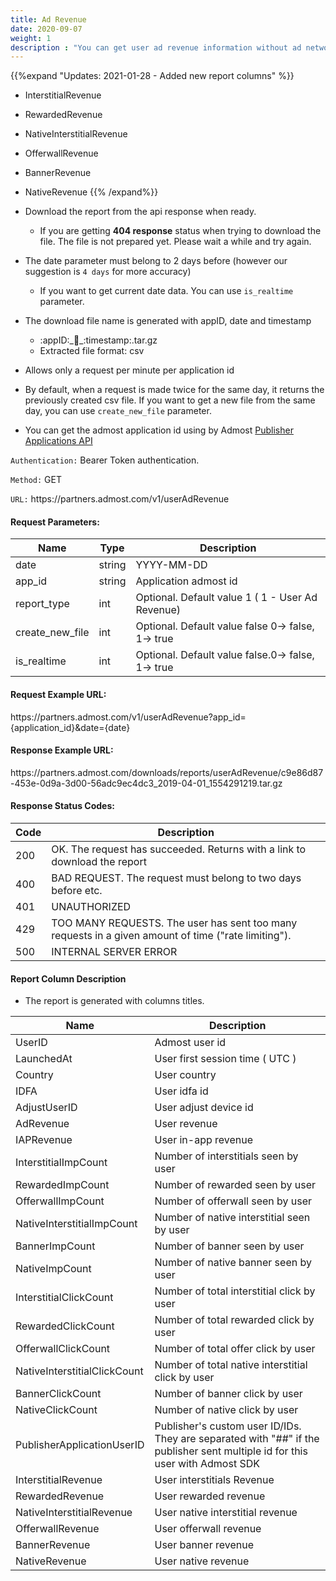 ```yaml
---
title: Ad Revenue
date: 2020-09-07
weight: 1
description : "You can get user ad revenue information without ad network"
---
```


{{%expand "Updates: 2021-01-28 - Added new report columns" %}}
- InterstitialRevenue
- RewardedRevenue	
- NativeInterstitialRevenue
- OfferwallRevenue	
- BannerRevenue	
- NativeRevenue
{{% /expand%}}

- Download the report from the api response when ready.  
  
    - If you are getting **404 response** status when trying to download the file. The file is not prepared yet. Please wait a while and try again.

- The date parameter must belong to 2 days before (however our suggestion is `4 days` for more accuracy)
  - If you want to get current date data. You can use `is_realtime` parameter.

- The download file name is generated with appID, date and timestamp
    - :appID:\_:date:\_:timestamp:.tar.gz
    - Extracted file format: csv

- Allows only a request per minute per application id

- By default, when a request is made twice for the same day, it returns the previously created csv file. If you want to get a new file from the same day, you can use `create_new_file` parameter.

- You can get the admost application id using by Admost [Publisher Applications API](https://admost.github.io/amrapi/publisher-app-api/)



`Authentication:` Bearer Token authentication.

`Method:` GET

`URL:` https:\//partners.admost.com/v1/userAdRevenue

#### Request Parameters:

| Name            | Type   | Description                                       |
| --------------- | ------ | ------------------------------------------------- |
| date            | string | YYYY-MM-DD                                        |
| app_id          | string | Application admost id                             |
| report_type     | int    | Optional. Default value 1 ( 1 -  User Ad Revenue) |
| create_new_file | int    | Optional. Default value false 0-> false, 1-> true |
| is_realtime     | int    | Optional. Default value false.0-> false, 1-> true |


#### Request Example URL:

https:\//partners.admost.com/v1/userAdRevenue?app_id={application_id}&date={date}

#### Response Example URL:

https:\//partners.admost.com/downloads/reports/userAdRevenue/c9e86d87-453e-0d9a-3d00-56adc9ec4dc3_2019-04-01_1554291219.tar.gz

#### Response Status Codes:

| Code | Description                                                                                         |
| ---- | --------------------------------------------------------------------------------------------------- |
| 200  | OK. The request has succeeded. Returns with a link to download the report                           |
| 400  | BAD REQUEST. The request must belong to two days before etc.                                        |
| 401  | UNAUTHORIZED                                                                                        |
| 429  | TOO MANY REQUESTS. The user has sent too many requests in a given amount of time ("rate limiting"). |
| 500  | INTERNAL SERVER ERROR                                                                               |

#### Report Column Description

- The report is generated with columns titles.

| Name                         | Description                                                                                                                  |
| ---------------------------- | ---------------------------------------------------------------------------------------------------------------------------- |
| UserID                       | Admost user id                                                                                                               |
| LaunchedAt                   | User first session time ( UTC )                                                                                              |
| Country                      | User country                                                                                                                 |
| IDFA                         | User idfa id                                                                                                                 |
| AdjustUserID                 | User adjust device id                                                                                                        |
| AdRevenue                    | User revenue                                                                                                                 |
| IAPRevenue                   | User in-app revenue                                                                                                          |
| InterstitialImpCount         | Number of interstitials seen by user                                                                                         |
| RewardedImpCount             | Number of rewarded seen by user                                                                                              |
| OfferwallImpCount            | Number of offerwall seen by user                                                                                             |
| NativeInterstitialImpCount   | Number of native interstitial seen by user                                                                                   |
| BannerImpCount               | Number of banner seen by user                                                                                                |
| NativeImpCount               | Number of native banner seen by user                                                                                         |
| InterstitialClickCount       | Number of total interstitial click by user                                                                                   |
| RewardedClickCount           | Number of total rewarded click by user                                                                                       |
| OfferwallClickCount          | Number of total offer click by user                                                                                          |
| NativeInterstitialClickCount | Number of total native interstitial click by user                                                                            |
| BannerClickCount             | Number of banner click by user                                                                                               |
| NativeClickCount             | Number of native click by user                                                                                               |
| PublisherApplicationUserID   | Publisher's custom user ID/IDs. They are separated with "##" if the publisher sent multiple id for this user with Admost SDK |
| InterstitialRevenue          | User interstitials Revenue                                                                                                   |
| RewardedRevenue              | User rewarded revenue                                                                                                        |
| NativeInterstitialRevenue    | User native interstitial revenue                                                                                             |
| OfferwallRevenue             | User offerwall revenue                                                                                                       |
| BannerRevenue                | User banner revenue                                                                                                          |
| NativeRevenue                | User native revenue                                                                                                          |

